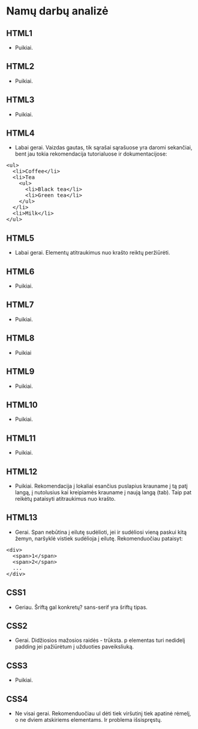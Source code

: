 # Namų darbų analizė

## HTML1

* Puikiai.

## HTML2

* Puikiai.

## HTML3

* Puikiai.

## HTML4

* Labai gerai. Vaizdas gautas, tik sąrašai sąrašuose yra daromi sekančiai, bent jau tokia rekomendacija tutorialuose ir dokumentacijose:
<pre>
&lt;ul&gt;
  &lt;li&gt;Coffee&lt;/li&gt;
  &lt;li&gt;Tea
    &lt;ul&gt;
      &lt;li&gt;Black tea&lt;/li&gt;
      &lt;li&gt;Green tea&lt;/li&gt;
    &lt;/ul&gt;
  &lt;/li&gt;
  &lt;li&gt;Milk&lt;/li&gt;
&lt;/ul&gt;
</pre>

## HTML5

* Labai gerai. Elementų atitraukimus nuo krašto reiktų peržiūrėti.

## HTML6

* Puikiai.

## HTML7

* Puikiai.

## HTML8

* Puikiai

## HTML9

* Puikiai.

## HTML10

* Puikiai.

## HTML11

* Puikiai.

## HTML12

* Puikiai. Rekomendacija į lokaliai esančius puslapius krauname į tą patį langą, į nutolusius kai kreipiamės krauname į naują langą (tab). Taip pat reikėtų pataisyti atitraukimus nuo krašto.

## HTML13

* Gerai. Span nebūtina į eilutę sudėlioti, jei ir sudėliosi vieną paskui kitą žemyn, naršyklė vistiek sudėlioja į eilutę. Rekomenduočiau pataisyt:
<pre>
&lt;div&gt;
  &lt;span&gt;1&lt;/span&gt;
  &lt;span&gt;2&lt;/span&gt;
  ...
&lt;/div&gt;
</pre>

## CSS1

* Geriau. Šriftą gal konkretų? sans-serif yra šriftų tipas.

## CSS2

* Gerai. Didžiosios mažosios raidės - trūksta. p elementas turi nedidelį padding jei pažiūrėtum į užduoties paveiksliuką.

## CSS3

* Puikiai.

## CSS4

* Ne visai gerai. Rekomenduočiau ul dėti tiek viršutinį tiek apatinė rėmelį, o ne dviem atskiriems elementams. Ir problema išsispręstų.